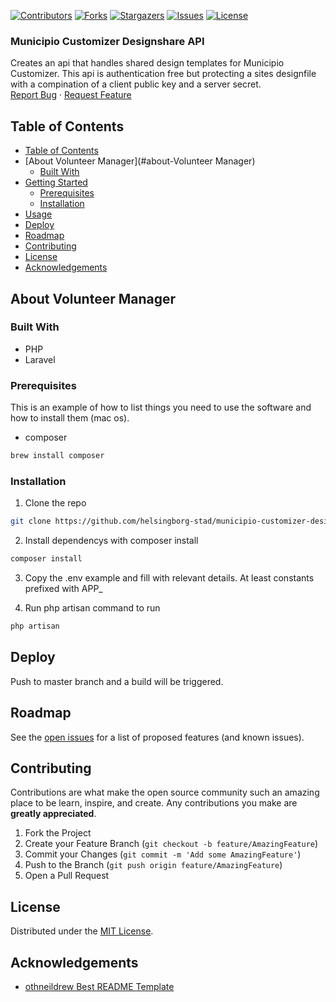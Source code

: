 <!-- SHIELDS -->
[![Contributors][contributors-shield]][contributors-url]
[![Forks][forks-shield]][forks-url]
[![Stargazers][stars-shield]][stars-url]
[![Issues][issues-shield]][issues-url]
[![License][license-shield]][license-url]

<h3>Municipio Customizer Designshare API</h3>
<p>
  Creates an api that handles shared design templates for Municipio Customizer. This api is authentication free but protecting a sites designfile with a compination of a client public key and a server secret.
  <br />
  <a href="https://github.com/helsingborg-stad/municipio-customizer-designshareapi/issues">Report Bug</a>
  ·
  <a href="https://github.com/helsingborg-stad/municipio-customizer-designshareapi/issues">Request Feature</a>
</p>

## Table of Contents
- [Table of Contents](#table-of-contents)
- [About Volunteer Manager](#about-Volunteer Manager)
  - [Built With](#built-with)
- [Getting Started](#getting-started)
  - [Prerequisites](#prerequisites)
  - [Installation](#installation)
- [Usage](#usage)
- [Deploy](#deploy)
- [Roadmap](#roadmap)
- [Contributing](#contributing)
- [License](#license)
- [Acknowledgements](#acknowledgements)

## About Volunteer Manager

### Built With

* PHP
* Laravel

### Prerequisites

This is an example of how to list things you need to use the software and how to install them (mac os).
* composer
```sh
brew install composer
```
### Installation

1. Clone the repo
```sh
git clone https://github.com/helsingborg-stad/municipio-customizer-designshareapi.git
```

2. Install dependencys with composer install
```sh
composer install
```

3. Copy the .env example and fill with relevant details. At least constants prefixed with APP_

4. Run php artisan command to run
```sh
php artisan
```

## Deploy

Push to master branch and a build will be triggered. 

## Roadmap

See the [open issues][issues-url] for a list of proposed features (and known issues).

## Contributing

Contributions are what make the open source community such an amazing place to be learn, inspire, and create. Any contributions you make are **greatly appreciated**.

1. Fork the Project
2. Create your Feature Branch (`git checkout -b feature/AmazingFeature`)
3. Commit your Changes (`git commit -m 'Add some AmazingFeature'`)
4. Push to the Branch (`git push origin feature/AmazingFeature`)
5. Open a Pull Request

## License

Distributed under the [MIT License][license-url].

## Acknowledgements

- [othneildrew Best README Template](https://github.com/othneildrew/Best-README-Template)


<!-- MARKDOWN LINKS & IMAGES -->
<!-- https://www.markdownguide.org/basic-syntax/#reference-style-links -->
[contributors-shield]: https://img.shields.io/github/contributors/helsingborg-stad/municipio-customizer-designshareapi.svg?style=flat-square
[contributors-url]: https://github.com/helsingborg-stad/municipio-customizer-designshareapi/graphs/contributors
[forks-shield]: https://img.shields.io/github/forks/helsingborg-stad/municipio-customizer-designshareapi.svg?style=flat-square
[forks-url]: https://github.com/helsingborg-stad/municipio-customizer-designshareapi/network/members
[stars-shield]: https://img.shields.io/github/stars/helsingborg-stad/municipio-customizer-designshareapi.svg?style=flat-square
[stars-url]: https://github.com/helsingborg-stad/municipio-customizer-designshareapi/stargazers
[issues-shield]: https://img.shields.io/github/issues/helsingborg-stad/municipio-customizer-designshareapi.svg?style=flat-square
[issues-url]: https://github.com/helsingborg-stad/municipio-customizer-designshareapi/issues
[license-shield]: https://img.shields.io/github/license/helsingborg-stad/municipio-customizer-designshareapi.svg?style=flat-square
[license-url]: https://raw.githubusercontent.com/helsingborg-stad/municipio-customizer-designshareapi/master/LICENSE
[product-screenshot]: images/screenshot.png
